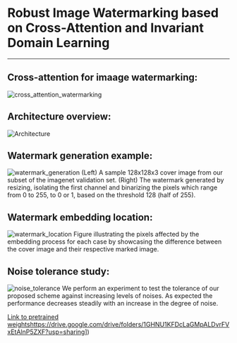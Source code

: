# Robust Image Watermarking based on Cross-Attention and Invariant Domain Learning
---

**Cross-attention for imaage watermarking:**
---
![cross_attention_watermarking](https://github.com/cent664/SSRIW/assets/44358874/fe6788ba-c69e-4fba-8c53-f0ee42020105)



**Architecture overview:**
---
![Architecture](https://github.com/cent664/SSRIW/assets/44358874/81748e20-d762-4330-beef-5ddef1bd82f2)



**Watermark generation example:**
---
![watermark_generation](https://github.com/cent664/SSRIW/assets/44358874/29129023-6d8f-4383-8b63-6cd444b379f3)
(Left) A sample 128x128x3 cover image from our subset of the imagenet validation set.
(Right) The watermark generated by resizing, isolating the first channel and binarizing the pixels which range from 0 to 255, to 0 or 1, based on the threshold 128 (half of 255).



**Watermark embedding location:**
---
![watermark_location](https://github.com/cent664/SSRIW/assets/44358874/a066ecc7-edc3-4c99-923c-f434b7751db5)
Figure illustrating the pixels affected by the embedding process for each case by showcasing the difference between the cover image and their respective marked image. 



**Noise tolerance study:**
---
![noise_tolerance](https://github.com/cent664/SSRIW/assets/44358874/ae75705b-813c-4fb0-a010-6c62864d1021)
We perform an experiment to test the tolerance of our proposed scheme against increasing levels of noises. As expected the performance decreases steadily with an increase in the degree of noise.

[Link to pretrained weights]([https://drive.google.com/drive/folders/1GHNU1KFDcLaGMpALDvrFVxEtAlnP5ZXF?usp=sharing)https://drive.google.com/drive/folders/1GHNU1KFDcLaGMpALDvrFVxEtAlnP5ZXF?usp=sharing])
